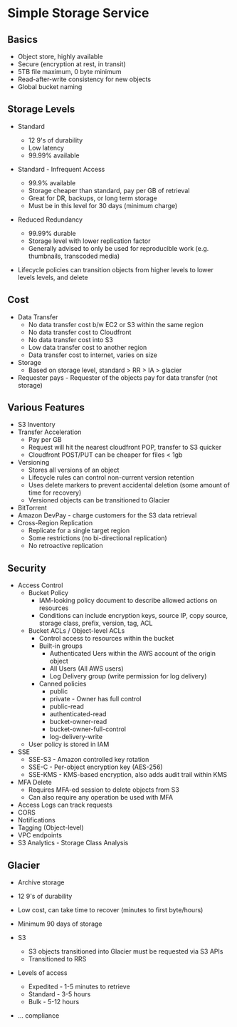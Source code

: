 # Simple Storage Service

## Basics
* Object store, highly available
* Secure (encryption at rest, in transit)
* 5TB file maximum, 0 byte minimum
* Read-after-write consistency for new objects
* Global bucket naming

## Storage Levels
* Standard
    * 12 9's of durability
    * Low latency
    * 99.99% available
* Standard - Infrequent Access
    * 99.9% available
    * Storage cheaper than standard, pay per GB of retrieval
    * Great for DR, backups, or long term storage
    * Must be in this level for 30 days (minimum charge)
* Reduced Redundancy 
    * 99.99% durable
    * Storage level with lower replication factor
    * Generally advised to only be used for reproducible work (e.g. thumbnails, transcoded media)

* Lifecycle policies can transition objects from higher levels to lower levels levels, and delete

## Cost
* Data Transfer
    * No data transfer cost b/w EC2 or S3 within the same region
    * No data transfer cost to Cloudfront
    * No data transfer cost into S3
    * Low data transfer cost to another region
    * Data transfer cost to internet, varies on size
* Storage
    * Based on storage level, standard > RR > IA > glacier
* Requester pays - Requester of the objects pay for data transfer (not storage)

## Various Features
* S3 Inventory
* Transfer Acceleration
    * Pay per GB
    * Request will hit the nearest cloudfront POP, transfer to S3 quicker
    * Cloudfront POST/PUT can be cheaper for files < 1gb
* Versioning
    * Stores all versions of an object
    * Lifecycle rules can control non-current version retention
    * Uses delete markers to prevent accidental deletion (some amount of time for recovery)
    * Versioned objects can be transitioned to Glacier
* BitTorrent 
* Amazon DevPay - charge customers for the S3 data retrieval
* Cross-Region Replication
    * Replicate for a single target region
    * Some restrictions (no bi-directional replication)
    * No retroactive replication

## Security
* Access Control
    * Bucket Policy
        * IAM-looking policy document to describe allowed actions on resources
        * Conditions can include encryption keys, source IP, copy source, storage class, prefix, version, tag, ACL
    * Bucket ACLs / Object-level ACLs
        * Control access to resources within the bucket
        * Built-in groups
            * Authenticated Uers within the AWS account of the origin object
            * All Users (All AWS users)
            * Log Delivery group (write permission for log delivery)
        * Canned policies
            * public
            * private - Owner has full control
            * public-read
            * authenticated-read
            * bucket-owner-read
            * bucket-owner-full-control
            * log-delivery-write
    * User policy is stored in IAM
* SSE
    * SSE-S3 - Amazon controlled key rotation
    * SSE-C - Per-object encryption key (AES-256)
    * SSE-KMS - KMS-based encryption, also adds audit trail within KMS
* MFA Delete 
    * Requires MFA-ed session to delete objects from S3
    * Can also require any operation be used with MFA
* Access Logs can track requests
* CORS
* Notifications
* Tagging (Object-level)
* VPC endpoints
* S3 Analytics - Storage Class Analysis


## Glacier
* Archive storage
* 12 9's of durability
* Low cost, can take time to recover (minutes to first byte/hours)
* Minimum 90 days of storage
* S3
    * S3 objects transitioned into Glacier must be requested via S3 APIs
    * Transitioned to RRS
* Levels of access
    * Expedited - 1-5 minutes to retrieve
    * Standard - 3-5 hours
    * Bulk - 5-12 hours

* ... compliance

